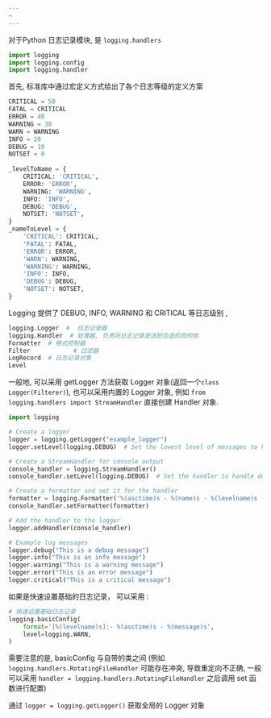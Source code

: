 ```yaml
---
~
---
```

对于Python 日志记录模块, 是 `logging.handlers` 

```python
import logging  
import logging.config
import logging.handler
```

首先, 标准库中通过宏定义方式给出了各个日志等级的定义方案
```python
CRITICAL = 50  
FATAL = CRITICAL  
ERROR = 40  
WARNING = 30  
WARN = WARNING  
INFO = 20  
DEBUG = 10  
NOTSET = 0  
  
_levelToName = {  
    CRITICAL: 'CRITICAL',  
    ERROR: 'ERROR',  
    WARNING: 'WARNING',  
    INFO: 'INFO',  
    DEBUG: 'DEBUG',  
    NOTSET: 'NOTSET',  
}  
_nameToLevel = {  
    'CRITICAL': CRITICAL,  
    'FATAL': FATAL,  
    'ERROR': ERROR,  
    'WARN': WARNING,  
    'WARNING': WARNING,  
    'INFO': INFO,  
    'DEBUG': DEBUG,  
    'NOTSET': NOTSET,  
}
```



Logging 提供了 DEBUG, INFO, WARNING 和 CRITICAL 等日志级别 ,  

```python
logging.Logger  #  日志记录器 
logging.Handler  # 处理器, 负责将日志记录发送到合适的目的地 
Formatter  # 格式控制器 
Filter            # 过滤器 
LogRecord  # 日志记录对象 
Level 
```

一般地, 可以采用 getLogger 方法获取 Logger 对象(返回一个`class Logger(Filterer)`), 也可以采用内置的 Logger 对象, 例如 
`from logging.handlers import StreamHandler` 直接创建 Handler 对象.

```python
import logging

# Create a logger
logger = logging.getLogger("example_logger")
logger.setLevel(logging.DEBUG)  # Set the lowest level of messages to handle

# Create a StreamHandler for console output
console_handler = logging.StreamHandler()
console_handler.setLevel(logging.DEBUG)  # Set the handler to handle debug messages

# Create a formatter and set it for the handler
formatter = logging.Formatter('%(asctime)s - %(name)s - %(levelname)s - %(message)s')
console_handler.setFormatter(formatter)

# Add the handler to the logger
logger.addHandler(console_handler)

# Example log messages
logger.debug("This is a debug message")
logger.info("This is an info message")
logger.warning("This is a warning message")
logger.error("This is an error message")
logger.critical("This is a critical message")
```


如果是快速设置基础的日志记录， 可以采用 : 
```python
# 快速设置基础日志记录  
logging.basicConfig(  
    format='[%(levelname)s]:- %(asctime)s - %(message)s',  
    level=logging.WARN,  
)
```
需要注意的是,  basicConfig 与自带的类之间  (例如 `logging.handlers.RotatingFileHandler` 可能存在冲突, 导致重定向不正确, 一般可以采用 `handler = logging.handlers.RotatingFileHandler` 之后调用  set 函数进行配置) 

通过 `logger = logging.getLogger()` 获取全局的 Logger 对象 

